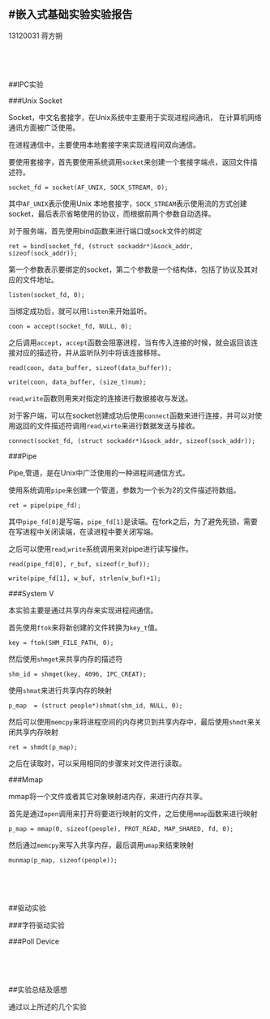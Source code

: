 #嵌入式基础实验实验报告
----
13120031 蒋方朔


&#160;

&#160;


##IPC实验

###Unix Socket

Socket，中文名套接字，在Unix系统中主要用于实现进程间通讯，
在计算机网络通讯方面被广泛使用。

在进程通信中，主要使用本地套接字来实现进程间双向通信。

要使用套接字，首先要使用系统调用`socket`来创建一个套接字端点，返回文件描述符。

    socket_fd = socket(AF_UNIX, SOCK_STREAM, 0);

其中`AF_UNIX`表示使用Unix 本地套接字，`SOCK_STREAM`表示使用流的方式创建socket，最后表示省略使用的协议，而根据前两个参数自动选择。

对于服务端，首先使用bind函数来进行端口或sock文件的绑定

    ret = bind(socket_fd, (struct sockaddr*)&sock_addr, sizeof(sock_addr));

第一个参数表示要绑定的socket，第二个参数是一个结构体，包括了协议及其对应的文件地址。

    listen(socket_fd, 0);

当绑定成功后，就可以用`listen`来开始监听。

    coon = accept(socket_fd, NULL, 0);

之后调用`accept`，`accept`函数会阻塞进程，当有传入连接的时候，就会返回该连接对应的描述符，并从监听队列中将该连接移除。

    read(coon, data_buffer, sizeof(data_buffer));

    write(coon, data_buffer, (size_t)num);

`read`,`write`函数则用来对指定的连接进行数据接收与发送。

对于客户端，可以在socket创建成功后使用`connect`函数来进行连接，并可以对使用返回的文件描述符调用`read`,`wirte`来进行数据发送与接收。

    connect(socket_fd, (struct sockaddr*)&sock_addr, sizeof(sock_addr));


###Pipe

Pipe,管道，是在Unix中广泛使用的一种进程间通信方式。

使用系统调用`pipe`来创建一个管道，参数为一个长为2的文件描述符数组。

    ret = pipe(pipe_fd);

其中`pipe_fd[0]`是写端，`pipe_fd[1]`是读端。在fork之后，为了避免死锁，需要在写进程中关闭读端，在读进程中要关闭写端。

之后可以使用`read`,`write`系统调用来对pipe进行读写操作。

    read(pipe_fd[0], r_buf, sizeof(r_buf));

    write(pipe_fd[1], w_buf, strlen(w_buf)+1);

###System V

本实验主要是通过共享内存来实现进程间通信。

首先使用`ftok`来将新创建的文件转换为`key_t`值。

    key = ftok(SHM_FILE_PATH, 0);

然后使用`shmget`来共享内存的描述符

    shm_id = shmget(key, 4096, IPC_CREAT);

使用`shmat`来进行共享内存的映射

    p_map  = (struct people*)shmat(shm_id, NULL, 0);

然后可以使用`memcpy`来将进程空间的内存拷贝到共享内存中，最后使用`shmdt`来关闭共享内存映射

    ret = shmdt(p_map);

之后在读取时，可以采用相同的步骤来对文件进行读取。

###Mmap

mmap将一个文件或者其它对象映射进内存，来进行内存共享。

首先是通过`open`调用来打开将要进行映射的文件，之后使用`mmap`函数来进行映射

    p_map = mmap(0, sizeof(people), PROT_READ, MAP_SHARED, fd, 0);

然后通过`memcpy`来写入共享内存，最后调用`umap`来结束映射

    munmap(p_map, sizeof(people));

&#160;

&#160;

##驱动实验

###字符驱动实验



###Poll Device

&#160;

&#160;

##实验总结及感想

通过以上所述的几个实验
